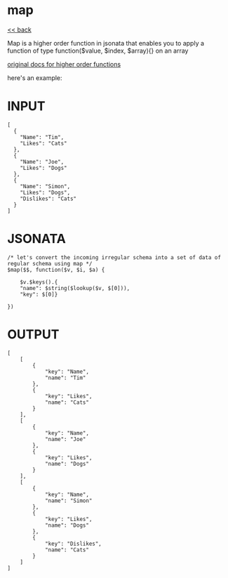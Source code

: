 # map

[<< back](readme.md)

Map is a higher order function in jsonata that enables
you to apply a function of type function($value, $index, $array){} on an array

[original docs for higher order functions](https://docs.jsonata.org/higher-order-functions)

here's an example:

# INPUT
```
[
  {
   	"Name": "Tim",
    "Likes": "Cats"
  },
  {
   	"Name": "Joe",
    "Likes": "Dogs"
  },
  {
   	"Name": "Simon",
    "Likes": "Dogs",
    "Dislikes": "Cats"
  }
]
```

# JSONATA
```
/* let's convert the incoming irregular schema into a set of data of regular schema using map */
$map($$, function($v, $i, $a) {

	$v.$keys().{
    "name": $string($lookup($v, $[0])),
    "key": $[0]}

})
```

# OUTPUT
```
[
    [
        {
            "key": "Name",
            "name": "Tim"
        },
        {
            "key": "Likes",
            "name": "Cats"
        }
    ],
    [
        {
            "key": "Name",
            "name": "Joe"
        },
        {
            "key": "Likes",
            "name": "Dogs"
        }
    ],
    [
        {
            "key": "Name",
            "name": "Simon"
        },
        {
            "key": "Likes",
            "name": "Dogs"
        },
        {
            "key": "Dislikes",
            "name": "Cats"
        }
    ]
]

```